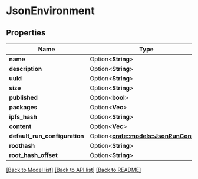 # JsonEnvironment

## Properties

Name | Type | Description | Notes
------------ | ------------- | ------------- | -------------
**name** | Option<**String**> |  | [optional]
**description** | Option<**String**> |  | [optional]
**uuid** | Option<**String**> |  | [optional]
**size** | Option<**String**> |  | [optional]
**published** | Option<**bool**> |  | [optional]
**packages** | Option<**Vec<String>**> |  | [optional]
**ipfs_hash** | Option<**String**> |  | [optional]
**content** | Option<**Vec<String>**> |  | [optional]
**default_run_configuration** | Option<[**crate::models::JsonRunConfig**](json_RunConfig.md)> |  | [optional]
**roothash** | Option<**String**> |  | [optional]
**root_hash_offset** | Option<**String**> |  | [optional]

[[Back to Model list]](../README.md#documentation-for-models) [[Back to API list]](../README.md#documentation-for-api-endpoints) [[Back to README]](../README.md)



